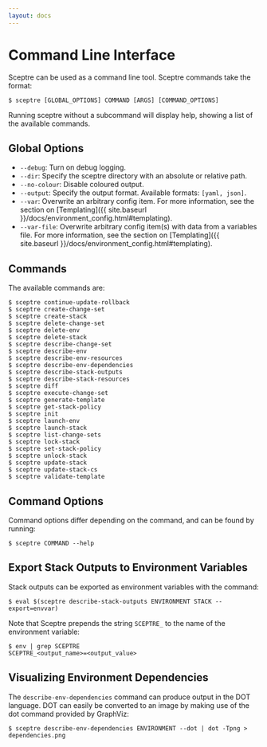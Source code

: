 ```yaml
---
layout: docs
---
```


# Command Line Interface

Sceptre can be used as a command line tool. Sceptre commands take the format:

```
$ sceptre [GLOBAL_OPTIONS] COMMAND [ARGS] [COMMAND_OPTIONS]
```

Running sceptre without a subcommand will display help, showing a list of the available commands.

## Global Options

- `--debug`: Turn on debug logging.
- `--dir`: Specify the sceptre directory with an absolute or relative path.
- `--no-colour`: Disable coloured output.
- `--output`: Specify the output format. Available formats: `[yaml, json]`.
- `--var`: Overwrite an arbitrary config item. For more information, see the section on [Templating]({{ site.baseurl }}/docs/environment_config.html#templating).
- `--var-file`: Overwrite arbitrary config item(s) with data from a variables file. For more information, see the section on [Templating]({{ site.baseurl }}/docs/environment_config.html#templating).


## Commands

The available commands are:

```
$ sceptre continue-update-rollback
$ sceptre create-change-set
$ sceptre create-stack
$ sceptre delete-change-set
$ sceptre delete-env
$ sceptre delete-stack
$ sceptre describe-change-set
$ sceptre describe-env
$ sceptre describe-env-resources
$ sceptre describe-env-dependencies
$ sceptre describe-stack-outputs
$ sceptre describe-stack-resources
$ sceptre diff
$ sceptre execute-change-set
$ sceptre generate-template
$ sceptre get-stack-policy
$ sceptre init
$ sceptre launch-env
$ sceptre launch-stack
$ sceptre list-change-sets
$ sceptre lock-stack
$ sceptre set-stack-policy
$ sceptre unlock-stack
$ sceptre update-stack
$ sceptre update-stack-cs
$ sceptre validate-template
```


## Command Options

Command options differ depending on the command, and can be found by running:

```shell
$ sceptre COMMAND --help
```


## Export Stack Outputs to Environment Variables

Stack outputs can be exported as environment variables with the command:

```shell
$ eval $(sceptre describe-stack-outputs ENVIRONMENT STACK --export=envvar)
```

Note that Sceptre prepends the string `SCEPTRE_` to the name of the environment variable:

```shell
$ env | grep SCEPTRE
SCEPTRE_<output_name>=<output_value>
```

## Visualizing Environment Dependencies

The `describe-env-dependencies` command can produce output in the DOT language. DOT can easily be converted to an image by making use of the dot command provided by GraphViz:
```shell
$ sceptre describe-env-dependencies ENVIRONMENT --dot | dot -Tpng > dependencies.png
```